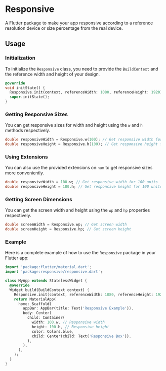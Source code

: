 # Responsive

A Flutter package to make your app responsive according to a reference resolution device or size percentage from the real device.

## Usage

### Initialization

To initialize the `Responsive` class, you need to provide the `BuildContext` and the reference width and height of your design.

```dart
@override
void initState() {
  Responsive.init(context, referenceWidth: 1080, referenceHeight: 1920);
  super.initState();
}
```

### Getting Responsive Sizes

You can get responsive sizes for width and height using the `w` and `h` methods respectively.

```dart
double responsiveWidth = Responsive.w(100); // Get responsive width for 100 units
double responsiveHeight = Responsive.h(100); // Get responsive height for 100 units
```

### Using Extensions

You can also use the provided extensions on `num` to get responsive sizes more conveniently.

```dart
double responsiveWidth = 100.w; // Get responsive width for 100 units
double responsiveHeight = 100.h; // Get responsive height for 100 units
```

### Getting Screen Dimensions

You can get the screen width and height using the `wp` and `hp` properties respectively.

```dart
double screenWidth = Responsive.wp; // Get screen width
double screenHeight = Responsive.hp; // Get screen height
```

### Example

Here is a complete example of how to use the `Responsive` package in your Flutter app:

```dart
import 'package:flutter/material.dart';
import 'package:responsive/responsive.dart';

class MyApp extends StatelessWidget {
  @override
  Widget build(BuildContext context) {
    Responsive.init(context, referenceWidth: 1080, referenceHeight: 1920);
    return MaterialApp(
      home: Scaffold(
        appBar: AppBar(title: Text('Responsive Example')),
        body: Center(
          child: Container(
            width: 100.w, // Responsive width
            height: 100.h, // Responsive height
            color: Colors.blue,
            child: Center(child: Text('Responsive Box')),
          ),
        ),
      ),
    );
  }
}
```